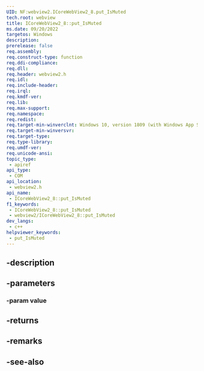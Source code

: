 ```yaml
---
UID: NF:webview2.ICoreWebView2_8.put_IsMuted
tech.root: webview
title: ICoreWebView2_8::put_IsMuted
ms.date: 09/20/2022
targetos: Windows
description: 
prerelease: false
req.assembly: 
req.construct-type: function
req.ddi-compliance: 
req.dll: 
req.header: webview2.h
req.idl: 
req.include-header: 
req.irql: 
req.kmdf-ver: 
req.lib: 
req.max-support: 
req.namespace: 
req.redist: 
req.target-min-winverclnt: Windows 10, version 1809 (with Windows App SDK 1.1 or later)
req.target-min-winversvr: 
req.target-type: 
req.type-library: 
req.umdf-ver: 
req.unicode-ansi: 
topic_type:
 - apiref
api_type:
 - COM
api_location:
 - webview2.h
api_name:
 - ICoreWebView2_8::put_IsMuted
f1_keywords:
 - ICoreWebView2_8::put_IsMuted
 - webview2/ICoreWebView2_8::put_IsMuted
dev_langs:
 - c++
helpviewer_keywords:
 - put_IsMuted
---
```


## -description

## -parameters

### -param value

## -returns

## -remarks

## -see-also

